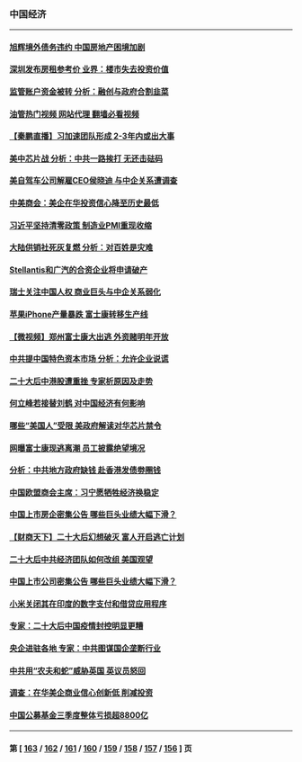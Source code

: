 ### 中国经济
---
#### [旭辉境外债务违约 中国房地产困境加剧](../../pages/ncid283/n13856973.md?11011645) 
#### [深圳发布房租参考价 业界：楼市失去投资价值](../../pages/ncid283/n13856873.md?11011645) 
#### [监管账户资金被转 分析：融创与政府合割韭菜](../../pages/ncid283/n13856743.md?11011645) 
#### [油管热门视频 网站代理 翻墙必看视频](http://132.145.103.77:81/youtube.html?11011645)
#### [【秦鹏直播】习加速团队形成 2-3年内或出大事](../../pages/ncid283/n13856696.md?11011645) 
#### [美中芯片战 分析：中共一路挨打 无还击砝码](../../pages/ncid283/n13856640.md?11011645) 
#### [美自驾车公司解雇CEO侯晓迪 与中企关系遭调查](../../pages/ncid283/n13856625.md?11011645) 
#### [中美商会：美企在华投资信心降至历史最低](../../pages/ncid283/n13856637.md?11011645) 
#### [习近平坚持清零政策 制造业PMI重现收缩](../../pages/ncid283/n13854950.md?11011645) 
#### [大陆供销社死灰复燃 分析：对百姓是灾难](../../pages/ncid283/n13856528.md?11011645) 
#### [Stellantis和广汽的合资企业将申请破产](../../pages/ncid283/n13856570.md?11011645) 
#### [瑞士关注中国人权 商业巨头与中企关系弱化](../../pages/ncid283/n13856210.md?11011645) 
#### [苹果iPhone产量暴跌 富士康转移生产线](../../pages/ncid283/n13856463.md?11011645) 
#### [【微视频】郑州富士康大出逃 外资赌明年开放](../../pages/ncid283/n13856446.md?11011645) 
#### [中共提中国特色资本市场 分析：允许企业说谎](../../pages/ncid283/n13856249.md?11011645) 
#### [二十大后中港股遭重挫 专家析原因及走势](../../pages/ncid283/n13855972.md?11011645) 
#### [何立峰若接替刘鹤 对中国经济有何影响](../../pages/ncid283/n13855973.md?11011645) 
#### [哪些“美国人”受限 美政府解读对华芯片禁令](../../pages/ncid283/n13855991.md?11011645) 
#### [网曝富士康现逃离潮 员工披露绝望境况](../../pages/ncid283/n13855878.md?11011645) 
#### [分析：中共地方政府缺钱 赴香港发债劵圈钱](../../pages/ncid283/n13855612.md?11011645) 
#### [中国欧盟商会主席：习宁愿牺牲经济换稳定](../../pages/ncid283/n13855497.md?11011645) 
#### [中国上市房企密集公告 哪些巨头业绩大幅下滑？](../../pages/ncid283/n13855504.md?11011645) 
#### [【财商天下】二十大后幻想破灭 富人开启逃亡计划](../../pages/ncid283/n13854942.md?11011645) 
#### [二十大后中共经济团队如何改组 美国观望](../../pages/ncid283/n13854967.md?11011645) 
#### [中国上市公司密集公告 哪些巨头业绩大幅下滑？](../../pages/ncid283/n13854949.md?11011645) 
#### [小米关闭其在印度的数字支付和借贷应用程序](../../pages/ncid283/n13854939.md?11011645) 
#### [专家：二十大后中国疫情封控明显更糟](../../pages/ncid283/n13854904.md?11011645) 
#### [央企进驻各地 专家：中共图谋国企垄断行业](../../pages/ncid283/n13854554.md?11011645) 
#### [中共用“农夫和蛇”威胁英国 英议员怒回](../../pages/ncid283/n13854850.md?11011645) 
#### [调查：在华美企商业信心创新低 削减投资](../../pages/ncid283/n13854463.md?11011645) 
#### [中国公募基金三季度整体亏损超8800亿](../../pages/ncid283/n13854255.md?11011645) 

---
#### 第 [ [163](./163.md?11011645) / [162](./162.md?11011645) / [161](./161.md?11011645) / [160](./160.md?11011645) / [159](./159.md?11011645) / [158](./158.md?11011645) / [157](./157.md?11011645) / [156](./156.md?11011645) ] 页
